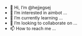 - 👋 Hi, I’m @hejjegsej
- 👀 I’m interested in aimbot ...
- 🌱 I’m currently learning ...
- 💞️ I’m looking to collaborate on ...
- 📫 How to reach me ...

<!---
hejjegsej/hejjegsej is a ✨ special ✨ repository because its `README.md` (this file) appears on your GitHub profile.
You can click the Preview link to take a look at your changes.
--->
